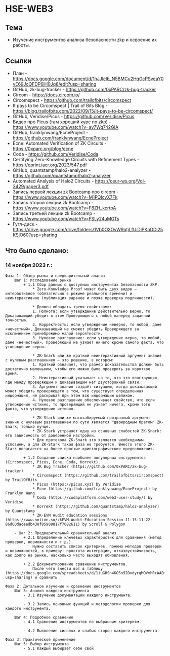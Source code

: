 # HSE-WEB3


## Тема
* Изучение инструментов анализа безопасности zkp и освоение их работы.


## Ссылки
* План - https://docs.google.com/document/d/1hJJlelb_N5BMCu2HqGcPSveaY0vE69JcQFDP6iH0Jq8/edit?usp=sharing
* GitHub, zk-bug-tracker - https://github.com/0xPARC/zk-bug-tracker
* Circom - https://docs.circom.io/
* Circomspect - https://github.com/trailofbits/circomspect 
* It pays to be Circomspect | Trail of Bits Blog - https://blog.trailofbits.com/2022/09/15/it-pays-to-be-circomspect/
* GitHub, Veridise/Picus - https://github.com/Veridise/Picus
* Видео про Picus (там хороший курс по zkp) - https://www.youtube.com/watch?v=av7Wq742GIA
* GitHub, franklynwang/EcneProject - https://github.com/franklynwang/EcneProject
* Ecne: Automated Verification of ZK Circuits - https://0xparc.org/blog/ecne
* Coda - https://github.com/Veridise/Coda 
* Certifying Zero-Knowledge Circuits with Refinement Types - https://eprint.iacr.org/2023/547.pdf
* GitHub, quantstamp/halo2-analyzer - https://github.com/quantstamp/halo2-analyzer
* Automated Analysis of Halo2 Circuits - https://ceur-ws.org/Vol-3429/paper3.pdf
* Запись первой лекции zk Bootcamp про circom - https://www.youtube.com/watch?v=M1PQIcvX7Fk
* Запись второй лекции zk Bootcamp - https://www.youtube.com/watch?v=F8ZH_kcrtpA
* Запись третьей лекции zk Bootcamp - https://www.youtube.com/watch?v=FSLy24uMGTs
* Гугл-диск - https://drive.google.com/drive/folders/1Vb0OXOvW9qtjLfUiDlPKaODl25KSjO60?usp=sharing

## Что было сделано: 
### 14 ноября 2023 г.:  
    
    Фаза 1: Обзор рынка и предварительный анализ  
        Шаг 1: Исследование рынка  
            + 1.1 Сбор данных о доступных инструментах безопасности ZKP.  
                * Zero-Knowledge Proof может быть двух видов — интерактивное (обязательно в режиме реального времени) и неинтерактивное (публикация заранее и позже проверка подлинности).
                
                * Должен обладать тремя свойствами:
                1. Полнота: если утверждение действительно верно, то Доказывающий убедит в этом Проверяющего с любой наперед заданной точностью.
                2. Корректность: если утверждение неверно, то любой, даже «нечестный», Доказывающий не сможет убедить Проверяющего за исключением пренебрежимо малой вероятности.
                3. Нулевое разглашение: если утверждение верно, то любой, даже «нечестный», Проверяющий не узнает ничего кроме самого факта, что утверждение верно.
                
                * ZK-Snark или же краткий неинтерактивный аргумент знания с нулевым разглашением — это решение, в котором:
                1. Краткий означает, что размер доказательства должен быть достаточно маленьким, чтобы его можно было проверить за короткое время.
                2. Неинтерактивный указывает на то, что это конструкция, где между проверяющим и доказывающим нет двусторонней связи.
                3. Аргумент знания создаёт ситуацию, когда доказывающий может убедить проверяющего в том, что существует определенная информация, не раскрывая при этом всю информацию целиком.
                4. Нулевое разглашение обеспечивает свойство, что если утверждение истинно, то проверяющий не узнает ничего, кроме того факта, что утверждение истинно.
                
                * ZK-Stark или же масштабируемый прозрачный аргумент знания с нулевым разглашением по сути является "двоюродным братом" ZK-Snark, только лучше. 
                * ZK-Stark устраняет одну из основных слабостей ZK-Snark: его зависимость от доверенной настройки. 
                * Для протокола ZK-Snark это является необходимым условием, а для ZK-Stark такая фаза не требуется. Вместо этого ZK-Stark полагается на более простые криптографические предположения.
            
            + 1.2 Создание списка наиболее популярных инструментов (Circomspect, Picus, Ecne, Coda, Korrekt).  
                * ZK Bug Tracker (https://github.com/0xPARC/zk-bug-tracker)
                * Circomspect (https://github.com/trailofbits/circomspect) by TrailOfBits
                * Picus (https://picus.xyz) by Veridise
                * Ecne (https://github.com/franklynwang/EcneProject) by Franklyn Wang
                * Coda (https://codaplatform.com/web3-user-study/) by Veridise
                * Korrekt (https://github.com/quantstamp/halo2-analyzer) by Quantstamp
                * ZK-EVM Audit education sessions (https://www.notion.so/zkEVM-Audit-Education-Session-11-15-11-22-86d60daceadb438f85908817f7082611) by Scroll & Polygon
                
        - Шаг 2: Предварительный сравнительный анализ  
            + 2.1 Определение ключевых характеристик для сравнения (метод проверки, возможности и т.д.).  
                Нужно составить список критериев, помимо методов проверки и возможностей, к примеру: простота интеграции, отказоустойчивость, как долго на рынке, насколько часто выходят обновления.
                
            + 2.2 Документирование сравнение инструментов.  
                После чего внести вот в таблицу (https://docs.google.com/spreadsheets/d/1iuGHSn4KOSn92DxdyrqMQVmhRcWADfa2k_iXtY9jxjE/edit?usp=sharing) и сравнить
    
    Фаза 2: Детальное изучение и сравнение инструментов
        Шаг 3: Анализ каждого инструмента
            - 3.1 Изучение документации каждого инструмента.
            
            - 3.2 Запись основных функций и методологии проверки для каждого инструмента.
        
        Шаг 4: Подробное сравнение
            - 4.1 Сравнение инструментов по выбранным критериям.
            
            - 4.2 Выявление сильных и слабых сторон каждого инструмента.

    Фаза 3: Практическое применение
        Шаг 5: Выбор инструмента
            - 5.1 Каждый выбирает себе свой

            

